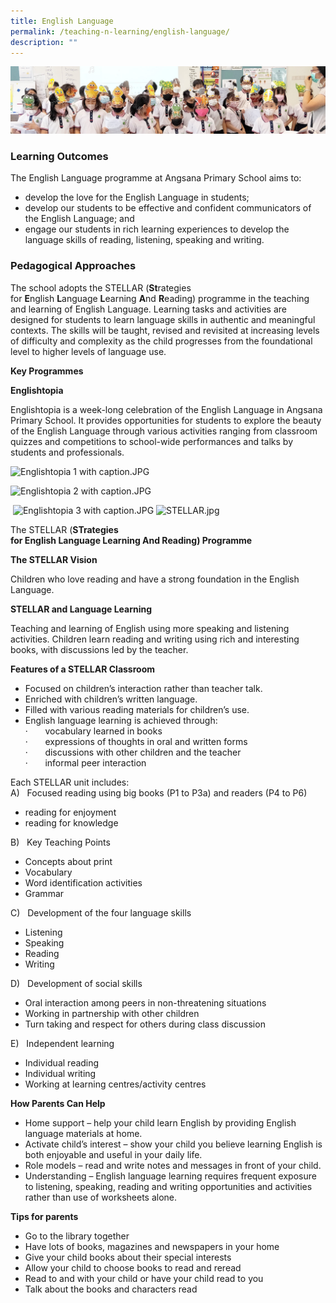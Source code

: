 ```yaml
---
title: English Language
permalink: /teaching-n-learning/english-language/
description: ""
---
```

![](/images/Teaching%20and%20Learning.jpg)



### **Learning Outcomes**

The English Language programme at Angsana Primary School aims to:

*   develop the love for the English Language in students;
*   develop our students to be effective and confident communicators of the English Language; and
*   engage our students in rich learning experiences to develop the language skills of reading, listening, speaking and writing.

### **Pedagogical Approaches**

The school adopts the STELLAR (**St**rategies for **E**nglish **L**anguage **L**earning **A**nd **R**eading) programme in the teaching and learning of English Language. Learning tasks and activities are designed for students to learn language skills in authentic and meaningful contexts. The skills will be taught, revised and revisited at increasing levels of difficulty and complexity as the child progresses from the foundational level to higher levels of language use.  

  

**Key Programmes**

**Englishtopia**

Englishtopia is a week-long celebration of the English Language in Angsana Primary School. It provides opportunities for students to explore the beauty of the English Language through various activities ranging from classroom quizzes and competitions to school-wide performances and talks by students and professionals. 

  

  

![Englishtopia 1 with caption.JPG](https://angsanapri.moe.edu.sg/qql/slot/u167/academic_programmes/English/Englishtopia%201%20with%20caption.JPG)  


  

![Englishtopia 2 with caption.JPG](https://angsanapri.moe.edu.sg/qql/slot/u167/academic_programmes/English/Englishtopia%202%20with%20caption.JPG)  


 ![Englishtopia 3 with caption.JPG](https://angsanapri.moe.edu.sg/qql/slot/u167/academic_programmes/English/Englishtopia%203%20with%20caption.JPG) ![STELLAR.jpg](https://angsanapri.moe.edu.sg/qql/slot/u167/academic_programmes/English/STELLAR.jpg)

The STELLAR (**STrategies for English Language Learning And Reading) Programme**

**The STELLAR Vision**

Children who love reading and have a strong foundation in the English Language.

**STELLAR and Language Learning**

Teaching and learning of English using more speaking and listening activities. Children learn reading and writing using rich and interesting books, with discussions led by the teacher.

**Features of a STELLAR Classroom**

*   Focused on children’s interaction rather than teacher talk.
*   Enriched with children’s written language.
*   Filled with various reading materials for children’s use.
*   English language learning is achieved through:  
    ·       vocabulary learned in books  
    ·       expressions of thoughts in oral and written forms  
    ·       discussions with other children and the teacher  
    ·       informal peer interaction  
    

Each STELLAR unit includes:  
A)   Focused reading using big books (P1 to P3a) and readers (P4 to P6)  

*   reading for enjoyment
*   reading for knowledge

B)   Key Teaching Points  

*   Concepts about print
*   Vocabulary
*   Word identification activities
*   Grammar

C)   Development of the four language skills  

*   Listening
*   Speaking
*   Reading
*   Writing

D)   Development of social skills  

*   Oral interaction among peers in non-threatening situations
*   Working in partnership with other children
*   Turn taking and respect for others during class discussion

E)   Independent learning  

*   Individual reading
*   Individual writing
*   Working at learning centres/activity centres

**How Parents Can Help**  

*   Home support – help your child learn English by providing English language materials at home.
*   Activate child’s interest – show your child you believe learning English is both enjoyable and useful in your daily life.
*   Role models – read and write notes and messages in front of your child.
*   Understanding – English language learning requires frequent exposure to listening, speaking, reading and writing opportunities and activities rather than use of worksheets alone.

**Tips for parents**  

*   Go to the library together
*   Have lots of books, magazines and newspapers in your home
*   Give your child books about their special interests
*   Allow your child to choose books to read and reread
*   Read to and with your child or have your child read to you
*   Talk about the books and characters read